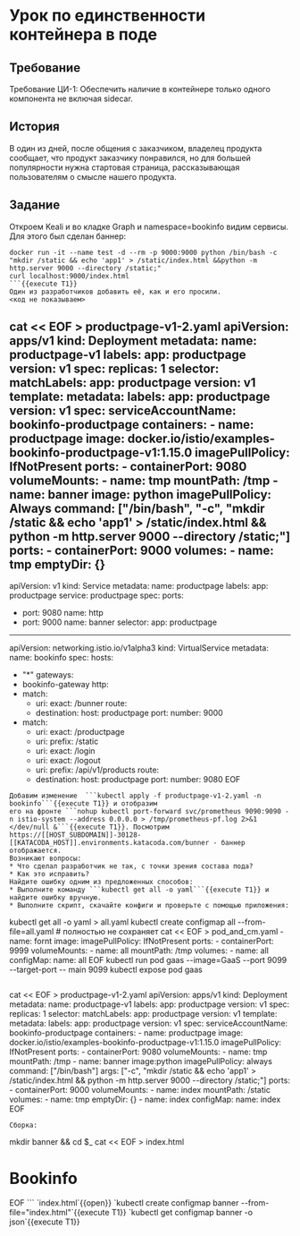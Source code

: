 # Урок по единственности контейнера в поде
## Требование
Требование ЦИ-1: Обеспечить наличие в контейнере только одного компонента не включая sidecar.
## История
В один из дней, после общения с заказчиком, владелец продукта сообщает, что
продукт заказчику понравился, но для большей популярности нужна стартовая
страница, рассказывающая пользователям о смысле нашего продукта. 
## Задание
Откроем Keali и во кладке Graph и namespace=bookinfo видим сервисы. Для
этого был сделан баннер:
```
docker run -it --name test -d --rm -p 9000:9000 python /bin/bash -c "mkdir /static && echo 'app1' > /static/index.html &&python -m http.server 9000 --directory /static;"
curl localhost:9000/index.html
```{{execute T1}}
Один из разработчиков добавить её, как и его просили.
<код не показываем>
```
cat << EOF > productpage-v1-2.yaml
apiVersion: apps/v1
kind: Deployment
metadata:
  name: productpage-v1
  labels:
    app: productpage
    version: v1
spec:
  replicas: 1
  selector:
    matchLabels:
      app: productpage
      version: v1
  template:
    metadata:
      labels:
        app: productpage
        version: v1
    spec:
      serviceAccountName: bookinfo-productpage
      containers:
      - name: productpage
        image: docker.io/istio/examples-bookinfo-productpage-v1:1.15.0
        imagePullPolicy: IfNotPresent
        ports:
        - containerPort: 9080
        volumeMounts:
        - name: tmp
          mountPath: /tmp
      - name: banner
        image: python
        imagePullPolicy: Always
        command: ["/bin/bash", "-c", "mkdir /static && echo 'app1' > /static/index.html && python -m http.server 9000 --directory /static;"]
        ports:
        - containerPort: 9000
      volumes:
      - name: tmp
        emptyDir: {}
---
apiVersion: v1
kind: Service
metadata:
  name: productpage
  labels:
    app: productpage
    service: productpage
spec:
  ports:
  - port: 9080
    name: http
  - port: 9000
    name: banner
  selector:
    app: productpage
---
apiVersion: networking.istio.io/v1alpha3
kind: VirtualService
metadata:
  name: bookinfo
spec:
  hosts:
  - "*"
  gateways:
  - bookinfo-gateway
  http:
  - match:
    - uri:
        exact: /bunner
    route:
    - destination:
        host: productpage
        port:
          number: 9000
  - match:
    - uri:
        exact: /productpage
    - uri:
        prefix: /static
    - uri:
        exact: /login
    - uri:
        exact: /logout
    - uri:
        prefix: /api/v1/products
    route:
    - destination:
        host: productpage
        port:
          number: 9080
EOF
```
Добавим изменение  ```kubectl apply -f productpage-v1-2.yaml -n bookinfo```{{execute T1}} и отобразим
его на фронте ```nohup kubectl port-forward svc/prometheus 9090:9090 -n istio-system --address 0.0.0.0 > /tmp/prometheus-pf.log 2>&1 </dev/null &```{{execute T1}}. Посмотрим https://[[HOST_SUBDOMAIN]]-30128-[[KATACODA_HOST]].environments.katacoda.com/bunner - баннер отображается.
Возникают вопросы:
* Что сделал разработчик не так, с точки зрения состава пода?
* Как это исправить?
Найдите ошибку одним из предложенных способов:
* Выполните команду ```kubectl get all -o yaml```{{execute T1}} и найдите ошибку вручную.
* Выполните скрипт, скачайте конфиги и проверьте с помощью приложения:
```
kubectl get all -o yaml > all.yaml
kubectl create configmap all --from-file=all.yaml # полностью не сохраняет
cat << EOF > pod_and_cm.yaml
      - name: fornt
        image: 
        imagePullPolicy: IfNotPresent
        ports:
        - containerPort: 9999
        volumeMounts:
        - name: all
          mountPath: /tmp
      volumes:
      - name: all
        configMap:
          name: all
EOF
kubectl run pod gaas --image=GaaS --port 9099 --target-port -- main 9099
kubectl expose pod gaas
```{{execute T1}}
```
cat << EOF > productpage-v1-2.yaml
apiVersion: apps/v1
kind: Deployment
metadata:
  name: productpage-v1
  labels:
    app: productpage
    version: v1
spec:
  replicas: 1
  selector:
    matchLabels:
      app: productpage
      version: v1
  template:
    metadata:
      labels:
        app: productpage
        version: v1
    spec:
      serviceAccountName: bookinfo-productpage
      containers:
      - name: productpage
        image: docker.io/istio/examples-bookinfo-productpage-v1:1.15.0
        imagePullPolicy: IfNotPresent
        ports:
        - containerPort: 9080
        volumeMounts:
        - name: tmp
          mountPath: /tmp
      - name: banner
        image:python
        imagePullPolicy: always
        command: ["/bin/bash"]
        args: ["-c", "mkdir /static && echo 'app1' > /static/index.html && python -m http.server 9000 --directory /static;"]
        ports:
        - containerPort: 9000
        volumeMounts:
        - name: index
          mountPath: /static
      volumes:
      - name: tmp
        emptyDir: {}
      - name: index
        configMap:
          name: index
EOF
```{{execute T1}}
Сборка: 
```
mkdir banner && cd $_
cat << EOF > index.html
<!DOCTYPE html>
<html lang="en">
<head>
    <meta charset="UTF-8">
    <meta name="viewport" content="width=device-width, initial-scale=1.0">
    <title>Bookinfo</title>
</head>
<body>
    <h1>Bookinfo</h1>
</body>
</html>
EOF
```
`index.html`{{open}}
`kubectl create configmap banner --from-file="index.html"`{{execute T1}}
`kubectl get configmap banner -o json`{{execute T1}}
